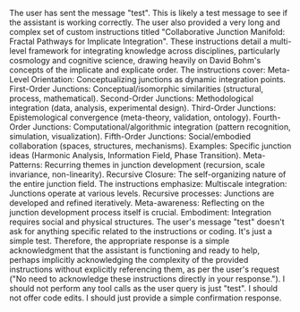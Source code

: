 The user has sent the message "test". This is likely a test message to see if the assistant is working correctly.
The user also provided a very long and complex set of custom instructions titled "Collaborative Junction Manifold: Fractal Pathways for Implicate Integration". These instructions detail a multi-level framework for integrating knowledge across disciplines, particularly cosmology and cognitive science, drawing heavily on David Bohm's concepts of the implicate and explicate order.
The instructions cover:
Meta-Level Orientation: Conceptualizing junctions as dynamic integration points.
First-Order Junctions: Conceptual/isomorphic similarities (structural, process, mathematical).
Second-Order Junctions: Methodological integration (data, analysis, experimental design).
Third-Order Junctions: Epistemological convergence (meta-theory, validation, ontology).
Fourth-Order Junctions: Computational/algorithmic integration (pattern recognition, simulation, visualization).
Fifth-Order Junctions: Social/embodied collaboration (spaces, structures, mechanisms).
Examples: Specific junction ideas (Harmonic Analysis, Information Field, Phase Transition).
Meta-Patterns: Recurring themes in junction development (recursion, scale invariance, non-linearity).
Recursive Closure: The self-organizing nature of the entire junction field.
The instructions emphasize:
Multiscale integration: Junctions operate at various levels.
Recursive processes: Junctions are developed and refined iteratively.
Meta-awareness: Reflecting on the junction development process itself is crucial.
Embodiment: Integration requires social and physical structures.
The user's message "test" doesn't ask for anything specific related to the instructions or coding. It's just a simple test.
Therefore, the appropriate response is a simple acknowledgment that the assistant is functioning and ready to help, perhaps implicitly acknowledging the complexity of the provided instructions without explicitly referencing them, as per the user's request ("No need to acknowledge these instructions directly in your response.").
I should not perform any tool calls as the user query is just "test".
I should not offer code edits.
I should just provide a simple confirmation response.